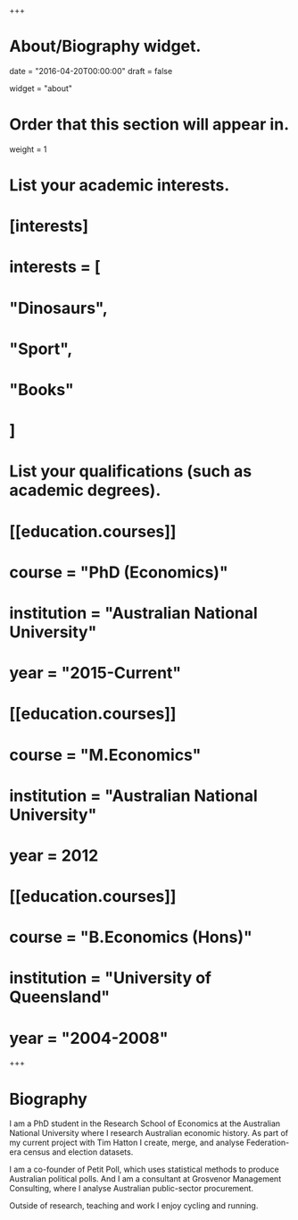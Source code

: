 +++
# About/Biography widget.

date = "2016-04-20T00:00:00"
draft = false

widget = "about"

# Order that this section will appear in.
weight = 1

# List your academic interests.
# [interests]
#   interests = [
#     "Dinosaurs",
#     "Sport",
#     "Books"
#   ]

# List your qualifications (such as academic degrees).
# [[education.courses]]
#   course = "PhD (Economics)"
#   institution = "Australian National University"
#   year = "2015-Current"
# 
# [[education.courses]]
#   course = "M.Economics"
#   institution = "Australian National University"
#   year = 2012
#   
# [[education.courses]]
#   course = "B.Economics (Hons)"
#   institution = "University of Queensland"
#   year = "2004-2008"
 
+++

# Biography

I am a PhD student in the Research School of Economics at the Australian National University where I research Australian economic history. As part of my current project with Tim Hatton I create, merge, and analyse Federation-era census and election datasets.

I am a co-founder of Petit Poll, which uses statistical methods to produce Australian political polls. And I am a consultant at Grosvenor Management Consulting, where I analyse Australian public-sector procurement.

Outside of research, teaching and work I enjoy cycling and running.
